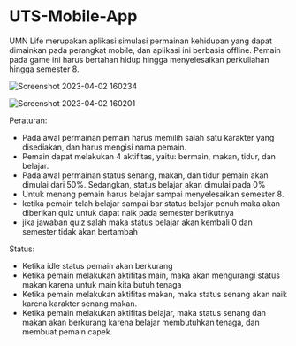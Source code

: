 # UTS-Mobile-App

UMN Life 
merupakan aplikasi simulasi permainan kehidupan yang dapat dimainkan pada perangkat mobile, dan aplikasi ini berbasis offline.
Pemain pada game ini harus bertahan hidup hingga menyelesaikan perkuliahan hingga semester 8.

![Screenshot 2023-04-02 160234](https://user-images.githubusercontent.com/98584656/229343160-5940f3f6-575e-4f27-9da5-47bd97891b31.png)

![Screenshot 2023-04-02 160201](https://user-images.githubusercontent.com/98584656/229343169-9b403976-0445-4402-8c9f-38e751bd1479.png)

Peraturan: 
- Pada awal permainan pemain harus memilih salah satu karakter yang disediakan, dan harus mengisi nama pemain.
- Pemain dapat melakukan 4 aktifitas, yaitu: bermain, makan, tidur, dan belajar.
- Pada awal permainan status senang, makan, dan tidur pemain akan dimulai dari 50%. Sedangkan, status belajar akan dimulai pada 0%
- Untuk menang pemain harus belajar sampai menyelesaikan semester 8.
- ketika pemain telah belajar sampai bar status belajar penuh maka akan diberikan quiz untuk dapat naik pada semester berikutnya
- jika jawaban quiz salah maka status belajar akan kembali 0 dan semester tidak akan bertambah

Status: 
- Ketika idle status pemain akan berkurang
- Ketika pemain melakukan aktifitas main, maka akan mengurangi status makan karena untuk main kita butuh tenaga
- Ketika pemain melakukan aktifitas makan, maka status senang akan naik karena karakter senang makan.
- Ketika pemain melakukan aktifitas belajar, maka status senang dan makan akan berkurang karena belajar membutuhkan tenaga, dan membuat pemain capek.

